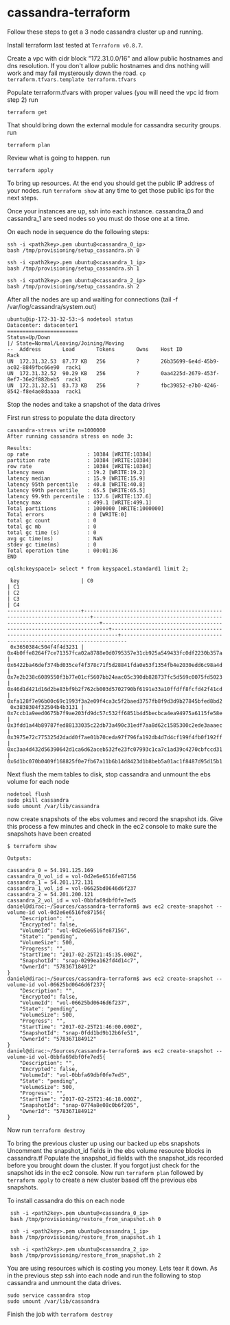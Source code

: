 # cassandra-terraform

Follow these steps to get a 3 node cassandra cluster up and running.

Install terraform last tested at ```Terraform v0.8.7```.

Create a vpc with cidr block "172.31.0.0/16" and allow public hostnames and dns resolution.
If you don't allow public hostnames and dns nothing will work and may fail mysterously down the
road. ```cp terraform.tfvars.template terraform.tfvars```

Populate terraform.tfvars with proper values (you will need the vpc id from step 2) run
  ```
  terraform get
  ```

That should bring down the external module for cassandra security groups. run
  ```
  terraform plan
  ```

Review what is going to happen. run
  ```
  terraform apply
  ```

To bring up resources.  At the end you should get the public IP address
of your nodes.  run ```terraform show``` at any time to get those public ips
for the next steps.

Once your instances are up, ssh into each instance.  cassandra_0 and cassandra_1 are seed
nodes so you must do those one at a time.

On each node in sequence do the following steps:

  ```
  ssh -i <path2key>.pem ubuntu@<cassandra_0_ip>
  bash /tmp/provisioning/setup_cassandra.sh 0

  ssh -i <path2key>.pem ubuntu@<cassandra_1_ip>
  bash /tmp/provisioning/setup_cassandra.sh 1

  ssh -i <path2key>.pem ubuntu@<cassandra_2_ip>
  bash /tmp/provisioning/setup_cassandra.sh 2
  ```

After all the nodes are up and waiting for connections (tail -f /var/log/cassandra/system.out)
  ```
  ubuntu@ip-172-31-32-53:~$ nodetool status
  Datacenter: datacenter1
  =======================
  Status=Up/Down
  |/ State=Normal/Leaving/Joining/Moving
  --  Address       Load       Tokens       Owns    Host ID                               Rack
  UN  172.31.32.53  87.77 KB   256          ?       26b35699-6e4d-45b9-ac02-8849fbc66e90  rack1
  UN  172.31.32.52  90.29 KB   256          ?       0aa4225d-2679-453f-8ef7-36e2f882beb5  rack1
  UN  172.31.32.51  83.73 KB   256          ?       fbc39852-e7b0-4246-8542-f8e4ae8daaaa  rack1
  ```

Stop the nodes and take a snapshot of the data drives

First run stress to populate the data directory
```
cassandra-stress write n=1000000
After running cassandra stress on node 3:

Results:
op rate                   : 10384 [WRITE:10384]
partition rate            : 10384 [WRITE:10384]
row rate                  : 10384 [WRITE:10384]
latency mean              : 19.2 [WRITE:19.2]
latency median            : 15.9 [WRITE:15.9]
latency 95th percentile   : 40.8 [WRITE:40.8]
latency 99th percentile   : 65.5 [WRITE:65.5]
latency 99.9th percentile : 137.6 [WRITE:137.6]
latency max               : 499.1 [WRITE:499.1]
Total partitions          : 1000000 [WRITE:1000000]
Total errors              : 0 [WRITE:0]
total gc count            : 0
total gc mb               : 0
total gc time (s)         : 0
avg gc time(ms)           : NaN
stdev gc time(ms)         : 0
Total operation time      : 00:01:36
END

cqlsh:keyspace1> select * from keyspace1.standard1 limit 2;

 key                    | C0                                                                     | C1                                                                     | C2                                                                     | C3                                                                     | C4
------------------------+------------------------------------------------------------------------+------------------------------------------------------------------------+------------------------------------------------------------------------+------------------------------------------------------------------------+------------------------------------------------------------------------
 0x3650384c504f4f4d3231 | 0x4b0ffe8264f7ce71357fca02a8788e0d0795357e31cb925a549433fc0df2230b357a | 0x6422ba46def374bd035cef4f378c71f5d28841fda0e53f1354fb4e2030edd6c98a4d | 0x7e2b238c6089550f3b77e01cf5607bb24aac05c390db828737fc5d569c0075fd5023 | 0x46d1d421d16d2be83bf9b2f762cb003d5702790bf6191e33a10ffdff8fcfd42f41cd | 0xfa128f7e96b00c69c1993f3a2e09f4ca3c5f2baed3757fb8f9d3d9b27845bfed8bd2
 0x3838304f32504b4b3131 | 0x7ccb1a9eed0675b7f9ae203fd9dc57c532ff6851b4d5becbca4ea94975a6115fe58e | 0x3fdd1a44b89787fed88133035c22db73a490c31edf7aa8d62c1585300c2ede3aaaec | 0x3975e72c775325d2dadd0f7ae01b70ceda97f796fa192db4d7d4cf199f4fb0f192ff | 0xc3aa4d432d56390642d1ca6d62aceb532fe23fc07993c1ca7c1ad39c4270cbfccd31 | 0x6d1bc070b0409f168825f0e7fb67a11b6b14d8423d1b8beb5a01ac1f8487d95d15b1

```

Next flush the mem tables to disk, stop cassandra and unmount the ebs volume for each node
```
nodetool flush
sudo pkill cassandra
sudo umount /var/lib/cassandra

```
now create snapshots of the ebs volumes and record the snapshot ids.  Give this process a
few minutes and check in the ec2 console to make sure the snapshots have been created

```
$ terraform show

Outputs:

cassandra_0 = 54.191.125.169
cassandra_0_vol_id = vol-0d2e6e6516fe87156
cassandra_1 = 54.201.172.131
cassandra_1_vol_id = vol-06625bd0646d6f237
cassandra_2 = 54.201.200.121
cassandra_2_vol_id = vol-0bbfa69dbf0fe7ed5
daniel@dirac:~/Sources/cassandra-terraform$ aws ec2 create-snapshot --volume-id vol-0d2e6e6516fe87156{
    "Description": "", 
    "Encrypted": false, 
    "VolumeId": "vol-0d2e6e6516fe87156", 
    "State": "pending", 
    "VolumeSize": 500, 
    "Progress": "", 
    "StartTime": "2017-02-25T21:45:35.000Z", 
    "SnapshotId": "snap-0299ea162fd4d14c7", 
    "OwnerId": "578367184912"
}
daniel@dirac:~/Sources/cassandra-terraform$ aws ec2 create-snapshot --volume-id vol-06625bd0646d6f237{
    "Description": "", 
    "Encrypted": false, 
    "VolumeId": "vol-06625bd0646d6f237", 
    "State": "pending", 
    "VolumeSize": 500, 
    "Progress": "", 
    "StartTime": "2017-02-25T21:46:00.000Z", 
    "SnapshotId": "snap-0fdd1bd9b12b6fe51", 
    "OwnerId": "578367184912"
}
daniel@dirac:~/Sources/cassandra-terraform$ aws ec2 create-snapshot --volume-id vol-0bbfa69dbf0fe7ed5{
    "Description": "", 
    "Encrypted": false, 
    "VolumeId": "vol-0bbfa69dbf0fe7ed5", 
    "State": "pending", 
    "VolumeSize": 500, 
    "Progress": "", 
    "StartTime": "2017-02-25T21:46:18.000Z", 
    "SnapshotId": "snap-0774a8e08c0b6f205", 
    "OwnerId": "578367184912"
}

```

Now run ```terraform destroy```

To bring the previous cluster up using our backed up ebs snapshots
Uncomment the snapshot_id fields in the ebs volume resource blocks in cassandra.tf
Populate the snapshot_id fields with the snapshot_ids recorded before you brought
down the cluster.  If you forgot just check for the snapshot ids in the ec2 console.
Now run ```terraform plan``` followed by ```terraform apply``` to create a new cluster
based off the previous ebs snapshots.

To install cassandra do this on each node
 ```
  ssh -i <path2key>.pem ubuntu@<cassandra_0_ip>
  bash /tmp/provisioning/restore_from_snapshot.sh 0

  ssh -i <path2key>.pem ubuntu@<cassandra_1_ip>
  bash /tmp/provisioning/restore_from_snapshot.sh 1

  ssh -i <path2key>.pem ubuntu@<cassandra_2_ip>
  bash /tmp/provisioning/restore_from_snapshot.sh 2
  ```
You are using resources which is costing you money.  Lets tear it down.
As in the previous step ssh into each node and run the following to stop
cassandra and unmount the data drives.

  ```
  sudo service cassandra stop
  sudo umount /var/lib/cassandra
  ```
Finish the job with ```terraform destroy```
